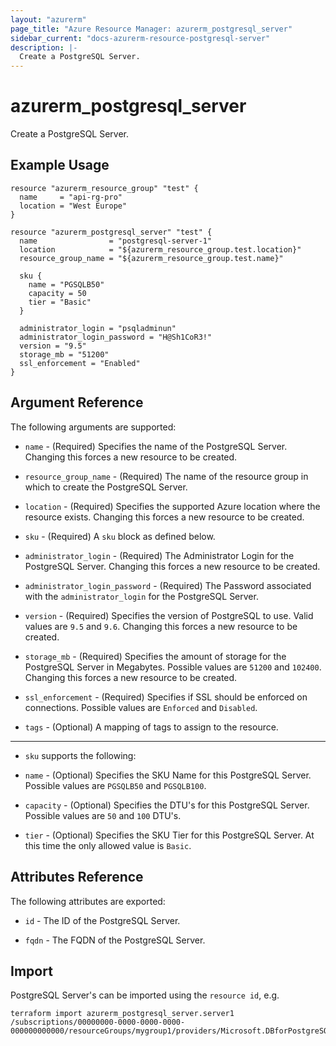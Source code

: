 ```yaml
---
layout: "azurerm"
page_title: "Azure Resource Manager: azurerm_postgresql_server"
sidebar_current: "docs-azurerm-resource-postgresql-server"
description: |-
  Create a PostgreSQL Server.
---
```


# azurerm\_postgresql\_server

Create a PostgreSQL Server.

## Example Usage

```hcl
resource "azurerm_resource_group" "test" {
  name     = "api-rg-pro"
  location = "West Europe"
}

resource "azurerm_postgresql_server" "test" {
  name                = "postgresql-server-1"
  location            = "${azurerm_resource_group.test.location}"
  resource_group_name = "${azurerm_resource_group.test.name}"

  sku {
    name = "PGSQLB50"
    capacity = 50
    tier = "Basic"
  }

  administrator_login = "psqladminun"
  administrator_login_password = "H@Sh1CoR3!"
  version = "9.5"
  storage_mb = "51200"
  ssl_enforcement = "Enabled"
}
```

## Argument Reference

The following arguments are supported:

* `name` - (Required) Specifies the name of the PostgreSQL Server. Changing this forces a
    new resource to be created.

* `resource_group_name` - (Required) The name of the resource group in which to
    create the PostgreSQL Server.

* `location` - (Required) Specifies the supported Azure location where the resource exists. Changing this forces a new resource to be created.

* `sku` - (Required) A `sku` block as defined below.

* `administrator_login` - (Required) The Administrator Login for the PostgreSQL Server. Changing this forces a new resource to be created.

* `administrator_login_password` - (Required) The Password associated with the `administrator_login` for the PostgreSQL Server.

* `version` - (Required) Specifies the version of PostgreSQL to use. Valid values are `9.5` and `9.6`. Changing this forces a new resource to be created.

* `storage_mb` - (Required) Specifies the amount of storage for the PostgreSQL Server in Megabytes. Possible values are `51200` and `102400`. Changing this forces a new resource to be created.

* `ssl_enforcement` - (Required) Specifies if SSL should be enforced on connections. Possible values are `Enforced` and `Disabled`.

* `tags` - (Optional) A mapping of tags to assign to the resource.

---

* `sku` supports the following:

* `name` - (Optional) Specifies the SKU Name for this PostgreSQL Server. Possible values are `PGSQLB50` and `PGSQLB100`.
* `capacity` - (Optional) Specifies the DTU's for this PostgreSQL Server. Possible values are `50` and `100` DTU's.
* `tier` - (Optional) Specifies the SKU Tier for this PostgreSQL Server. At this time the only allowed value is `Basic`.

## Attributes Reference

The following attributes are exported:

* `id` - The ID of the PostgreSQL Server.

* `fqdn` - The FQDN of the PostgreSQL Server.

## Import

PostgreSQL Server's can be imported using the `resource id`, e.g.

```
terraform import azurerm_postgresql_server.server1 /subscriptions/00000000-0000-0000-0000-000000000000/resourceGroups/mygroup1/providers/Microsoft.DBforPostgreSQL/servers/server1
```
